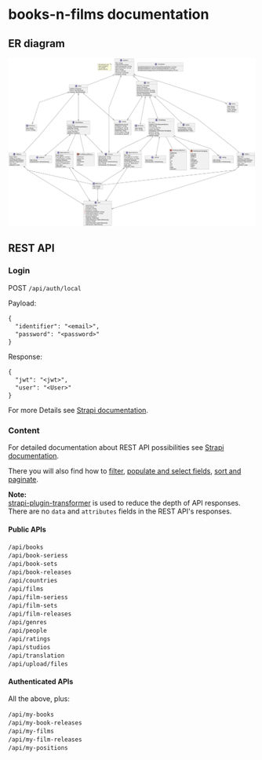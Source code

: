 # books-n-films documentation

## ER diagram

![ER diagram](assets/er.svg)

## REST API

### Login

POST `/api/auth/local`

Payload:
```
{
  "identifier": "<email>",
  "password": "<password>"
}
```

Response:  
```
{
  "jwt": "<jwt>",
  "user": "<User>"
}
```

For more Details see
[Strapi documentation](https://docs.strapi.io/developer-docs/latest/guides/auth-request.html).

### Content

For detailed documentation about REST API possibilities see
[Strapi documentation](https://docs.strapi.io/developer-docs/latest/developer-resources/database-apis-reference/rest-api.html).

There you will also find how to
[filter](https://docs.strapi.io/developer-docs/latest/developer-resources/database-apis-reference/rest/filtering-locale-publication.html),
[populate and select fields](https://docs.strapi.io/developer-docs/latest/developer-resources/database-apis-reference/rest/populating-fields.html),
[sort and paginate](https://docs.strapi.io/developer-docs/latest/developer-resources/database-apis-reference/rest/sort-pagination.html).

**Note:**  
[strapi-plugin-transformer](https://market.strapi.io/plugins/strapi-plugin-transformer)
is used to reduce the depth of API responses. There are no `data` and
`attributes` fields in the REST API's responses.

#### Public APIs

`/api/books`  
`/api/book-seriess`  
`/api/book-sets`  
`/api/book-releases`  
`/api/countries`  
`/api/films`  
`/api/film-seriess`  
`/api/film-sets`  
`/api/film-releases`  
`/api/genres`  
`/api/people`  
`/api/ratings`  
`/api/studios`  
`/api/translation`  
`/api/upload/files`

#### Authenticated APIs

All the above, plus:

`/api/my-books`  
`/api/my-book-releases`  
`/api/my-films`  
`/api/my-film-releases`  
`/api/my-positions`
